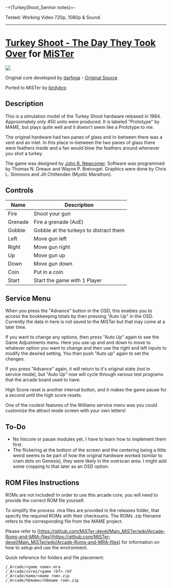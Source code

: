 -=(TurkeyShoot_Senhor notes)=-

Tested: Working Video 720p, 1080p & Sound.

____
# [Turkey Shoot - The Day They Took Over](https://www.arcade-museum.com/game_detail.php?game_id=10222) for [MiSTer](https://mister-devel.github.io/MkDocs_MiSTer/)

![](doc/logo.png)

Original core developed by [darfpga](https://github.com/darfpga) - [Original Source](https://github.com/darfpga/vhdl_turkey_shoot)

Ported to MiSTer by [birdybro](https://github.com/birdybro)

## Description

This is a simulation model of the Turkey Shoot hardware released in 1984. Approximately only 450 units were produced. It is labeled "Prototype" by MAME, but plays quite well and it doesn't seem like a Prototype to me. 

The original hardware had two panes of glass and in-between there was a vent and an inlet. In this place in-between the two panes of glass there were feathers inside and a fan would blow the feathers around whenever you shot a turkey.

The game was designed by [John R. Newcomer](https://en.wikipedia.org/wiki/John_Newcomer). Software was programmed by Thomas N. Dreaux and Wayne P. Breivogel. Graphics were done by Chris L. Simmons and Jill Chittenden (Mystic Marathon).

## Controls

| Name     | Description                            |
| -------- | -------------------------------------- |
| Fire     | Shoot your gun                         |
| Grenade  | Fire a grenade (AoE)                   |
| Gobble   | Gobble at the turkeys to distract them |
| Left     | Move gun left                          |
| Right    | Move gun right                         |
| Up       | Move gun up                            |
| Down     | Move gun down                          |
| Coin     | Put in a coin                          |
| Start    | Start the game with 1 Player           |

## Service Menu

When you press the "Advance" button in the OSD, this enables you to access the bookkeeping totals by then pressing "Auto Up" in the OSD. Currently the data in here is not saved to the MiSTer but that may come at a later time. 

If you want to change any options, then press "Auto Up" again to see the Game Adjustments menu. Here you use up and and down to move to whatever option you want to change and then use the right and left inputs to modify the desired setting. You then push "Auto up" again to set the changes.

If you press "Advance" again, it will return to it's original state (not in service mode), but "Auto Up" now will cycle through various test programs that the arcade board used to have.

High Score reset is another internal button, and it makes the game pause for a second until the high score resets.

One of the coolest features of the Williams service menu was you could customize the attract mode screen with your own letters!

## To-Do

* No hiscore or pause modules yet, I have to learn how to implement them first.
* The flickering at the bottom of the screen and the centering being a little weird seems to be part of how the original hardware worked (similar to cram dots on Genesis), they were likely in the overscan area. I might add some cropping to that later as an OSD option.

## ROM Files Instructions

ROMs are not included! In order to use this arcade core, you will need to provide the correct ROM file yourself.

To simplify the process .mra files are provided in the releases folder, that specify the required ROMs with their checksums. The ROMs .zip filename refers to the corresponding file from the MAME project.

Please refer to [https://github.com/MiSTer-devel/Main_MiSTer/wiki/Arcade-Roms-and-MRA-files](https://github.com/MiSTer-devel/Main_MiSTer/wiki/Arcade-Roms-and-MRA-files) for information on how to setup and use the environment.

Quick reference for folders and file placement:

```
/_Arcade/<game name>.mra  
/_Arcade/cores/<game rbf>.rbf  
/_Arcade/mame/<mame rom>.zip  
/_Arcade/hbmame/<hbmame rom>.zip  
```
